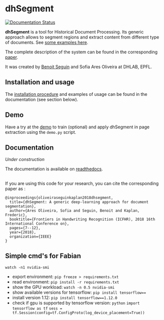 # dhSegment

[![Documentation Status](https://readthedocs.org/projects/dhsegment/badge/?version=latest)](https://dhsegment.readthedocs.io/en/latest/?badge=latest)

**dhSegment** is a tool for Historical Document Processing. Its generic approach allows to segment regions and
extract content from different type of documents. See 
[some examples here](https://dhsegment.readthedocs.io/en/latest/intro.html#use-cases).

The complete description of the system can be found in the corresponding [paper](https://arxiv.org/abs/1804.10371).

It was created by [Benoit Seguin](https://twitter.com/Seguin_Be) and Sofia Ares Oliveira at DHLAB, EPFL.

## Installation and usage
The [installation procedure](https://dhsegment.readthedocs.io/en/latest/start/install.html) 
and examples of usage can be found in the documentation (see section below).

## Demo
Have a try at the [demo](https://dhsegment.readthedocs.io/en/latest/start/demo.html) to train (optional) and apply dhSegment in page extraction using the `demo.py` script.

## Documentation

*Under construction*

The documentation is available on [readthedocs](https://dhsegment.readthedocs.io/).

##
If you are using this code for your research, you can cite the corresponding paper as :
```
@inproceedings{oliveiraseguinkaplan2018dhsegment,
  title={dhSegment: A generic deep-learning approach for document segmentation},
  author={Ares Oliveira, Sofia and Seguin, Benoit and Kaplan, Frederic},
  booktitle={Frontiers in Handwriting Recognition (ICFHR), 2018 16th International Conference on},
  pages={7--12},
  year={2018},
  organization={IEEE}
}
```

## Simple cmd's for Fabian

`watch -n1 nvidia-smi`
- export environment: `pip freeze > requirements.txt`
- read environment: `pip install -r requirements.txt`
- show the GPU workload:
`watch -n 0.5 nvidia-smi`
- show available versions for tensorflow:
`pip install tensorflow==`
- install version 1.12:
`pip install tensorflow==1.12.0`
- check if gpu is supported by tensorflow version:
`python`
`import tensorflow as tf`
`sess = tf.Session(config=tf.ConfigProto(log_device_placement=True))`
